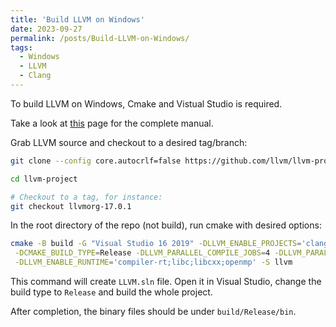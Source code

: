 ```yaml
---
title: 'Build LLVM on Windows'
date: 2023-09-27
permalink: /posts/Build-LLVM-on-Windows/
tags:
  - Windows
  - LLVM
  - Clang
--- 
```


To build LLVM on Windows, Cmake and Vistual Studio is required.

Take a look at [this](https://llvm.org/docs/GettingStarted.html#getting-the-source-code-and-building-llvm) page for the complete manual.

Grab LLVM source and checkout to a desired tag/branch:

```bash
git clone --config core.autocrlf=false https://github.com/llvm/llvm-project.git

cd llvm-project

# Checkout to a tag, for instance:
git checkout llvmorg-17.0.1
```

In the root directory of the repo (not build), run cmake with desired options:

```bash
cmake -B build -G "Visual Studio 16 2019" -DLLVM_ENABLE_PROJECTS='clang;clang-tools-extra;lld;lldb' \
 -DCMAKE_BUILD_TYPE=Release -DLLVM_PARALLEL_COMPILE_JOBS=4 -DLLVM_PARALLEL_LINK_JOBS=4 \
 -DLLVM_ENABLE_RUNTIME='compiler-rt;libc;libcxx;openmp' -S llvm
```

This command will create `LLVM.sln` file. Open it in Visual Studio, change the build type to `Release` and build the whole project.

After completion, the binary files should be under `build/Release/bin`.

